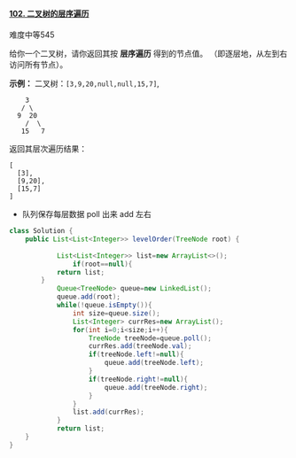 #### [102. 二叉树的层序遍历](https://leetcode-cn.com/problems/binary-tree-level-order-traversal/)

难度中等545

给你一个二叉树，请你返回其按 **层序遍历** 得到的节点值。 （即逐层地，从左到右访问所有节点）。

 

**示例：**
二叉树：`[3,9,20,null,null,15,7]`,

```
    3
   / \
  9  20
    /  \
   15   7
```

返回其层次遍历结果：

```
[
  [3],
  [9,20],
  [15,7]
]
```



*  队列保存每层数据  poll 出来  add 左右

  ```java
  class Solution {
      public List<List<Integer>> levelOrder(TreeNode root) {
      
              List<List<Integer>> list=new ArrayList<>();
                  if(root==null){
              return list;
          }
              Queue<TreeNode> queue=new LinkedList();
              queue.add(root);
              while(!queue.isEmpty()){
                  int size=queue.size();
                  List<Integer> currRes=new ArrayList();
                  for(int i=0;i<size;i++){
                      TreeNode treeNode=queue.poll();
                      currRes.add(treeNode.val);
                      if(treeNode.left!=null){
                          queue.add(treeNode.left);
                      }
                      if(treeNode.right!=null){
                          queue.add(treeNode.right);
                      }
                  }
                  list.add(currRes);
              }
              return list;
      }
  }
  ```

  